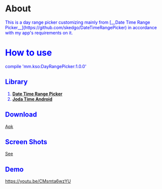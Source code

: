 # About #

<p><font color="blue">This is a day range picker customizing mainly from [__Date Time Range Picker__](https://github.com/skedgo/DateTimeRangePicker)
 in accordance with my app's requirements on it.
</p>

# How to use #
<p>compile 'mm.kso:DayRangePicker:1.0.0'</p>

## Library ##

1. [__Date Time Range Picker__](https://github.com/skedgo/DateTimeRangePicker)
2. [__Joda Time Android__](https://github.com/dlew/joda-time-android)


## Download ##
[Apk](https://www.dropbox.com/s/f9d6wwq6ylo7ixf/app-debug.apk?dl=0)

## Screen Shots ##
[See](https://www.dropbox.com/sh/391q049vmkk3706/AACKb06k04S8yy6gGU8Sb5JAa?dl=0)


## Demo ##
https://youtu.be/CMsmta6wzYU